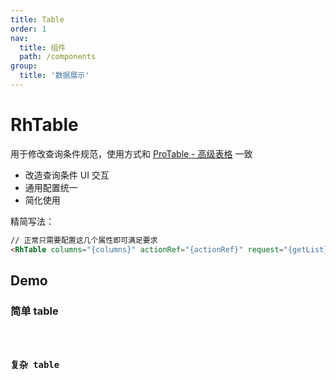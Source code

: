 ```yaml
---
title: Table
order: 1
nav:
  title: 组件
  path: /components
group:
  title: '数据展示'
---
```


# RhTable

用于修改查询条件规范，使用方式和 [ProTable - 高级表格](https://procomponents.ant.design/components/table?current=1&pageSize=5) 一致

- 改造查询条件 UI 交互
- 通用配置统一
- 简化使用

精简写法：

```html
// 正常只需要配置这几个属性即可满足要求
<RhTable columns="{columns}" actionRef="{actionRef}" request="{getList}" />
```

## Demo

### 简单 table

<code src="./demos/simple.tsx">

### 复杂 table

<code src="./demos/complex.tsx">

<API src="./index.tsx" />
